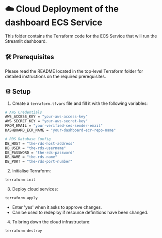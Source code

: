 # ☁️ Cloud Deployment of the dashboard ECS Service

This folder contains the Terraform code for the ECS Service that will run the Streamlit dashboard.

## 🛠️ Prerequisites

Please read the README located in the top-level Terraform folder for detailed instructions on the required prerequisites.

## ⚙️ Setup

1. Create a `terraform.tfvars` file and fill it with the following variables:
```bash
# AWS Credentials
AWS_ACCESS_KEY = "your-aws-access-key"
AWS_SECRET_KEY = "your-aws-secret-key"
FROM_EMAIL = "your-verified-ses-sender-email"
DASHBOARD_ECR_NAME = "your-dashboard-ecr-repo-name"

# RDS Database Config
DB_HOST = "the-rds-host-address"
DB_USER = "the-rds-username"
DB_PASSWORD = "the-rds-password"
DB_NAME = "the-rds-name"
DB_PORT = "the-rds-port-number"
```

2. Initialise Terraform:
```bash
terraform init
```

3. Deploy cloud services:
```bash
terraform apply
```
  - Enter 'yes' when it asks to approve changes.
  - Can be used to redeploy if resource definitions have been changed.

4. To bring down the cloud infrastructure:
```bash
terraform destroy
```
